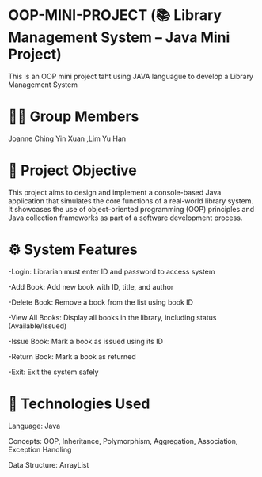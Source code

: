 # OOP-MINI-PROJECT (📚 Library Management System – Java Mini Project)
This is an OOP mini project taht using JAVA languague to develop a Library Management System


# 👩‍💻 Group Members
Joanne Ching Yin Xuan
,Lim Yu Han 


# 🎯 Project Objective
This project aims to design and implement a console-based Java application that simulates the core functions of a real-world library system. It showcases the use of object-oriented programming (OOP) principles and Java collection frameworks as part of a software development process.


# ⚙️ System Features
-Login: Librarian must enter ID and password to access system

-Add Book: Add new book with ID, title, and author

-Delete Book: Remove a book from the list using book ID

-View All Books: Display all books in the library, including status (Available/Issued)

-Issue Book: Mark a book as issued using its ID

-Return Book: Mark a book as returned

-Exit: Exit the system safely


# 🧩 Technologies Used
Language: Java

Concepts: OOP, Inheritance, Polymorphism, Aggregation, Association, Exception Handling

Data Structure: ArrayList



